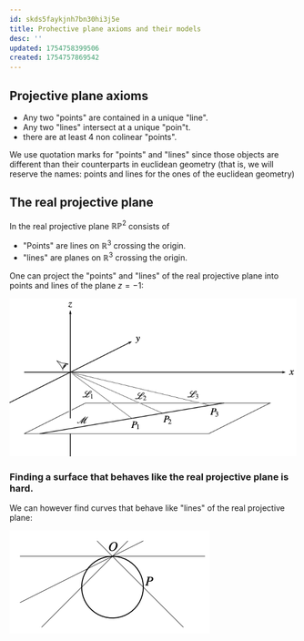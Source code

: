```yaml
---
id: skds5faykjnh7bn30hi3j5e
title: Prohective plane axioms and their models
desc: ''
updated: 1754758399506
created: 1754757869542
---
```


## Projective plane axioms
- Any two "points" are contained in a unique "line".
- Any two "lines" intersect at a unique "poin"t.
- there are at least 4 non colinear "points".

We use quotation marks for "points" and "lines" since those objects are different than their counterparts in euclidean geometry (that is, we will reserve the names: points and lines for the ones of the euclidean geometry)

## The real projective plane

In the real projective plane $\mathbb{R} \mathbb{P}^2$ consists of

- "Points" are lines on $\mathbb{R}^3$ crossing the origin.
- "lines" are planes on $\mathbb{R}^3$ crossing the origin.

One can project the "points" and "lines" of the real projective plane into points and lines of the plane $z=-1$:

![Real projective plane](image-40.png)

### Finding a surface that behaves like the real projective plane is hard.

We can however find curves that behave like "lines" of the real projective plane:

![A line in the real projective plane represented as a circle](image-41.png)